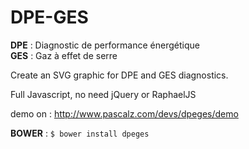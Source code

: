 DPE-GES
=======

**DPE** : Diagnostic de performance énergétique  
**GES** : Gaz à effet de serre  
  
Create an SVG graphic for DPE and GES diagnostics.

Full Javascript, no need jQuery or RaphaelJS
  
demo on : http://www.pascalz.com/devs/dpeges/demo

**BOWER** : `$ bower install dpeges`